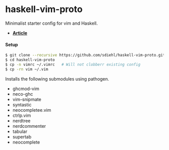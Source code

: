 # haskell-vim-proto

Minimalist starter config for vim and Haskell.

* **[Article](http://www.stephendiehl.com/posts/vim_2016.html)**

#### Setup

```bash
$ git clone --recursive https://github.com/sdiehl/haskell-vim-proto.git 
$ cd haskell-vim-proto
$ cp -n vimrc ~/.vimrc   # Will not clobberr existing config
$ cp -rn vim ~/.vim
```
Installs the following submodules using pathogen.

* ghcmod-vim
* neco-ghc
* vim-snipmate
* syntastic
* neocompletee.vim
* ctrlp.vim
* nerdtree
* nerdcommenter
* tabular
* supertab
* neocomplete
